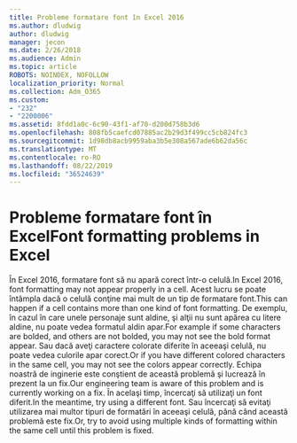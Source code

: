 ```yaml
---
title: Probleme formatare font în Excel 2016
ms.author: dludwig
author: dludwig
manager: jecon
ms.date: 2/26/2018
ms.audience: Admin
ms.topic: article
ROBOTS: NOINDEX, NOFOLLOW
localization_priority: Normal
ms.collection: Adm_O365
ms.custom:
- "232"
- "2200006"
ms.assetid: 8fdd1a0c-6c90-43f1-af70-d200d758b3d6
ms.openlocfilehash: 808fb5caefcd07885ac2b29d3f499cc5cb824fc3
ms.sourcegitcommit: 1d98db8acb9959aba3b5e308a567ade6b62da56c
ms.translationtype: MT
ms.contentlocale: ro-RO
ms.lasthandoff: 08/22/2019
ms.locfileid: "36524639"
---
```

# <a name="font-formatting-problems-in-excel"></a><span data-ttu-id="79bee-102">Probleme formatare font în Excel</span><span class="sxs-lookup"><span data-stu-id="79bee-102">Font formatting problems in Excel</span></span>

<span data-ttu-id="79bee-103">În Excel 2016, formatare font să nu apară corect într-o celulă.</span><span class="sxs-lookup"><span data-stu-id="79bee-103">In Excel 2016, font formatting may not appear properly in a cell.</span></span> <span data-ttu-id="79bee-104">Acest lucru se poate întâmpla dacă o celulă conţine mai mult de un tip de formatare font.</span><span class="sxs-lookup"><span data-stu-id="79bee-104">This can happen if a cell contains more than one kind of font formatting.</span></span> <span data-ttu-id="79bee-105">De exemplu, în cazul în care unele personaje sunt aldine, şi alţii nu sunt apărea cu litere aldine, nu poate vedea formatul aldin apar.</span><span class="sxs-lookup"><span data-stu-id="79bee-105">For example if some characters are bolded, and others are not bolded, you may not see the bold format appear.</span></span> <span data-ttu-id="79bee-106">Sau dacă aveţi caractere colorate diferite în aceeaşi celulă, nu poate vedea culorile apar corect.</span><span class="sxs-lookup"><span data-stu-id="79bee-106">Or if you have different colored characters in the same cell, you may not see the colors appear correctly.</span></span> <span data-ttu-id="79bee-107">Echipa noastră de inginerie este conştient de această problemă şi lucrează în prezent la un fix.</span><span class="sxs-lookup"><span data-stu-id="79bee-107">Our engineering team is aware of this problem and is currently working on a fix.</span></span> <span data-ttu-id="79bee-108">În acelaşi timp, încercaţi să utilizaţi un font diferit.</span><span class="sxs-lookup"><span data-stu-id="79bee-108">In the meantime, try using a different font.</span></span> <span data-ttu-id="79bee-109">Sau încercaţi să evitaţi utilizarea mai multor tipuri de formatări în aceeaşi celulă, până când această problemă este fix.</span><span class="sxs-lookup"><span data-stu-id="79bee-109">Or, try to avoid using multiple kinds of formatting within the same cell until this problem is fixed.</span></span>
  
